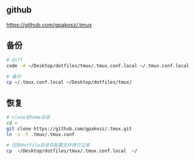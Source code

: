 ## github
https://github.com/gpakosz/.tmux

## 备份
```sh
# diff
code -d ~/Desktop/dotfiles/tmux/.tmux.conf.local ~/.tmux.conf.local

# 备份
cp ~/.tmux.conf.local ~/Desktop/dotfiles/tmux/
```

## 恢复
```sh
# clone至home目录
cd ~
git clone https://github.com/gpakosz/.tmux.git 
ln -s -f .tmux/.tmux.conf

# 回到dotfile目录将配置文件拷贝过来
cp  ~/Desktop/dotfiles/tmux/.tmux.conf.local  ~/
```